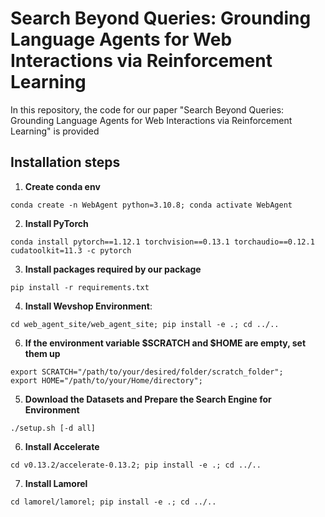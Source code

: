 # Search Beyond Queries: Grounding Language Agents for Web Interactions via Reinforcement Learning

In this repository, the code for our paper "Search Beyond Queries: Grounding Language Agents for Web
Interactions via Reinforcement Learning" is provided

## Installation steps
1. **Create conda env**
```
conda create -n WebAgent python=3.10.8; conda activate WebAgent
```
2. **Install PyTorch**
```
conda install pytorch==1.12.1 torchvision==0.13.1 torchaudio==0.12.1 cudatoolkit=11.3 -c pytorch
```
3. **Install packages required by our package**
```
pip install -r requirements.txt
```
4. **Install Wevshop Environment**: 
```
cd web_agent_site/web_agent_site; pip install -e .; cd ../..
```
6. **If the environment variable $SCRATCH and $HOME are empty, set them up**
```
export SCRATCH="/path/to/your/desired/folder/scratch_folder";
export HOME="/path/to/your/Home/directory";
```
5. **Download the Datasets and Prepare the Search Engine for Environment**
```
./setup.sh [-d all]
```
6. **Install Accelerate**
```
cd v0.13.2/accelerate-0.13.2; pip install -e .; cd ../..
```
7. **Install Lamorel**
```
cd lamorel/lamorel; pip install -e .; cd ../..
```